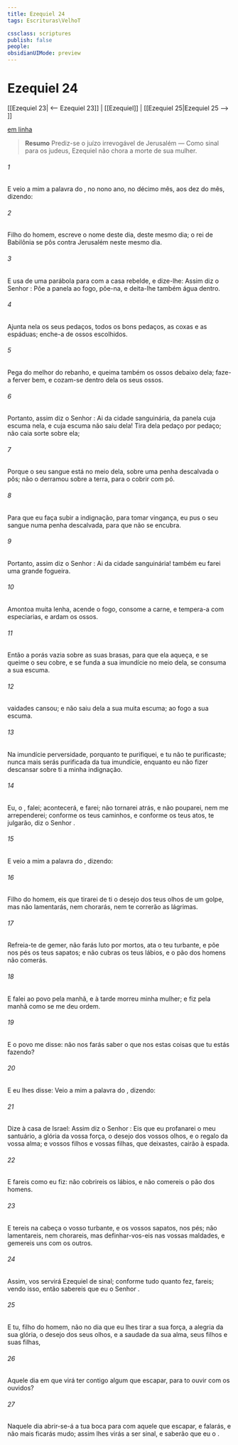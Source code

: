 ```yaml
---
title: Ezequiel 24
tags: Escrituras\VelhoT

cssclass: scriptures
publish: false
people:
obsidianUIMode: preview
---
```


# Ezequiel 24
[[Ezequiel 23| <-- Ezequiel 23]] | [[Ezequiel]] | [[Ezequiel 25|Ezequiel 25 --> ]]

[em linha](https://churchofjesuschrist.org/study/scriptures/ot/ezek/24?lang=por)

> __Resumo__
Prediz-se o juízo irrevogável de Jerusalém — Como sinal para os judeus, Ezequiel não chora a morte de sua mulher.

###### 1 
E veio a mim a palavra do , no nono ano, no décimo mês, aos dez do mês, dizendo:

###### 2 
Filho do homem, escreve o nome deste dia, deste mesmo dia;  o rei de Babilônia se pôs contra Jerusalém neste mesmo dia.

###### 3 
E usa de uma parábola para com a casa rebelde, e dize-lhe: Assim diz o Senhor : Põe a panela ao fogo, põe-na, e deita-lhe também água dentro.

###### 4 
Ajunta nela os seus pedaços, todos os bons pedaços, as coxas e as espáduas; enche-a de ossos escolhidos.

###### 5 
Pega do melhor do rebanho, e queima também os ossos debaixo dela; faze-a ferver bem, e cozam-se dentro dela os seus ossos.

###### 6 
Portanto, assim diz o Senhor : Ai da cidade sanguinária, da panela cuja escuma  nela, e cuja escuma não saiu dela! Tira dela pedaço por pedaço; não caia sorte sobre ela;

###### 7 
Porque o seu sangue está no meio dela, sobre uma penha descalvada o pôs; não o derramou sobre a terra, para o cobrir com pó.

###### 8 
Para que eu faça subir a indignação, para tomar vingança,  eu pus o seu sangue numa penha descalvada, para que não se encubra.

###### 9 
Portanto, assim diz o Senhor : Ai da cidade sanguinária! também eu farei uma grande fogueira.

###### 10 
Amontoa muita lenha, acende o fogo, consome a carne, e tempera-a com especiarias, e ardam os ossos.

###### 11 
Então a porás vazia sobre as suas brasas, para que ela aqueça, e se queime o seu cobre, e se funda a sua imundície no meio dela,  se consuma a sua escuma.

###### 12 
 vaidades  cansou; e não saiu dela a sua muita escuma; ao fogo  a sua escuma.

###### 13 
Na imundície  perversidade, porquanto te purifiquei, e tu não te purificaste; nunca mais serás purificada da tua imundície, enquanto eu não fizer descansar sobre ti a minha indignação.

###### 14 
Eu, o ,  falei; acontecerá, e  farei; não tornarei atrás, e não pouparei, nem me arrependerei; conforme os teus caminhos, e conforme os teus atos, te julgarão, diz o Senhor .

###### 15 
E veio a mim a palavra do , dizendo:

###### 16 
Filho do homem, eis que tirarei de ti o desejo dos teus olhos de um golpe, mas não lamentarás, nem chorarás, nem te correrão as lágrimas.

###### 17 
Refreia-te de gemer, não farás luto por mortos, ata o teu turbante, e põe nos pés os teus sapatos; e não cubras os teus lábios, e o pão dos homens não comerás.

###### 18 
E falei ao povo pela manhã, e à tarde morreu minha mulher; e fiz pela manhã como se me deu ordem.

###### 19 
E o povo me disse:  não nos farás saber o que nos  estas coisas que tu estás fazendo?

###### 20 
E eu lhes disse: Veio a mim a palavra do , dizendo:

###### 21 
Dize à casa de Israel: Assim diz o Senhor : Eis que eu profanarei o meu santuário, a glória da vossa força, o desejo dos vossos olhos, e o regalo da vossa alma; e vossos filhos e vossas filhas, que deixastes, cairão à espada.

###### 22 
E fareis como eu fiz: não cobrireis os lábios, e não comereis o pão dos homens.

###### 23 
E tereis na cabeça o vosso turbante, e os vossos sapatos, nos pés; não lamentareis, nem chorareis, mas definhar-vos-eis nas vossas maldades, e gemereis uns com os outros.

###### 24 
Assim, vos servirá Ezequiel de sinal; conforme tudo quanto fez, fareis; vendo isso, então sabereis que eu  o Senhor .

###### 25 
E tu, filho do homem,  não  no dia que eu lhes tirar a sua força, a alegria da sua glória, o desejo dos seus olhos, e a saudade da sua alma, seus filhos e suas filhas,

###### 26 
Aquele dia em que virá ter contigo algum que escapar, para to  ouvir com os ouvidos?

###### 27 
Naquele dia abrir-se-á a tua boca para com aquele que escapar, e falarás, e não mais ficarás mudo; assim lhes virás a ser  sinal, e saberão que eu  o .

